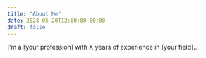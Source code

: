 ```yaml
---
title: "About Me"
date: 2023-05-20T12:00:00-00:00
draft: false
---
```


 

I'm a [your profession] with X years of experience in [your field]...
